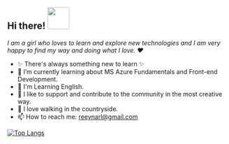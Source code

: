 ## Hi there! <img src="https://user-images.githubusercontent.com/5679180/79618120-0daffb80-80be-11ea-819e-d2b0fa904d07.gif" width="50px"> 
*I am a girl who loves to learn and explore new technologies and I am very happy to find my way and doing what I love. ❤️*

- ✨ There's always something new to learn ✨
- 🌱 I’m currently learning about MS Azure Fundamentals and Front-end Development.
- 🚀 I'm Learning English.
- 👯 I like to support and contribute to the community in the most creative way.
- 🌲 I love walking in the countryside.
- 📫 How to reach me: reeynarl@gmail.com

[![Top Langs](https://github-readme-stats.vercel.app/api/top-langs/?username=reynarl)](https://github.com/reynarl/github-readme-stats)

